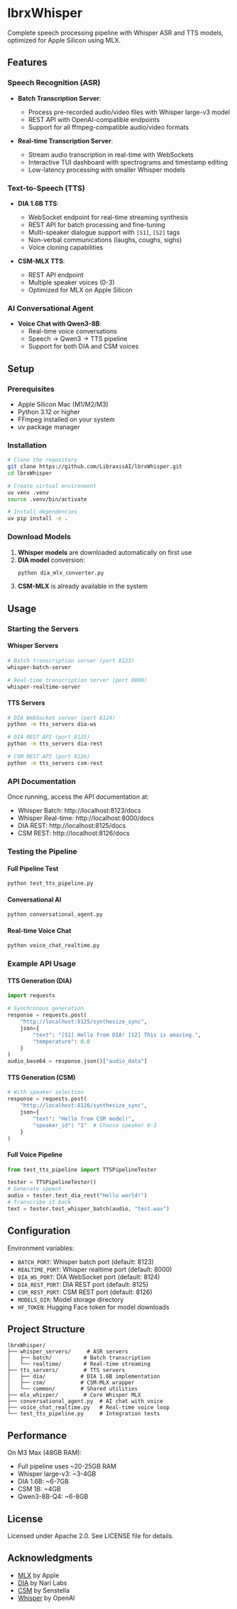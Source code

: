 # lbrxWhisper

Complete speech processing pipeline with Whisper ASR and TTS models, optimized for Apple Silicon using MLX.

## Features

### Speech Recognition (ASR)
- **Batch Transcription Server**:
  - Process pre-recorded audio/video files with Whisper large-v3 model
  - REST API with OpenAI-compatible endpoints
  - Support for all ffmpeg-compatible audio/video formats

- **Real-time Transcription Server**:
  - Stream audio transcription in real-time with WebSockets
  - Interactive TUI dashboard with spectrograms and timestamp editing
  - Low-latency processing with smaller Whisper models

### Text-to-Speech (TTS)
- **DIA 1.6B TTS**:
  - WebSocket endpoint for real-time streaming synthesis
  - REST API for batch processing and fine-tuning
  - Multi-speaker dialogue support with `[S1]`, `[S2]` tags
  - Non-verbal communications (laughs, coughs, sighs)
  - Voice cloning capabilities

- **CSM-MLX TTS**:
  - REST API endpoint
  - Multiple speaker voices (0-3)
  - Optimized for MLX on Apple Silicon

### AI Conversational Agent
- **Voice Chat with Qwen3-8B**:
  - Real-time voice conversations
  - Speech → Qwen3 → TTS pipeline
  - Support for both DIA and CSM voices

## Setup

### Prerequisites

- Apple Silicon Mac (M1/M2/M3)
- Python 3.12 or higher
- FFmpeg installed on your system
- uv package manager

### Installation

```bash
# Clone the repository
git clone https://github.com/LibraxisAI/lbrxWhisper.git
cd lbrxWhisper

# Create virtual environment
uv venv .venv
source .venv/bin/activate

# Install dependencies
uv pip install -e .
```

### Download Models

1. **Whisper models** are downloaded automatically on first use
2. **DIA model** conversion:
   ```bash
   python dia_mlx_converter.py
   ```
3. **CSM-MLX** is already available in the system

## Usage

### Starting the Servers

#### Whisper Servers
```bash
# Batch transcription server (port 8123)
whisper-batch-server

# Real-time transcription server (port 8000)
whisper-realtime-server
```

#### TTS Servers
```bash
# DIA WebSocket server (port 8124)
python -m tts_servers dia-ws

# DIA REST API (port 8125)
python -m tts_servers dia-rest

# CSM REST API (port 8126)
python -m tts_servers csm-rest
```

### API Documentation

Once running, access the API documentation at:
- Whisper Batch: http://localhost:8123/docs
- Whisper Real-time: http://localhost:8000/docs
- DIA REST: http://localhost:8125/docs
- CSM REST: http://localhost:8126/docs

### Testing the Pipeline

#### Full Pipeline Test
```bash
python test_tts_pipeline.py
```

#### Conversational AI
```bash
python conversational_agent.py
```

#### Real-time Voice Chat
```bash
python voice_chat_realtime.py
```

### Example API Usage

#### TTS Generation (DIA)
```python
import requests

# Synchronous generation
response = requests.post(
    "http://localhost:8125/synthesize_sync",
    json={
        "text": "[S1] Hello from DIA! [S2] This is amazing.",
        "temperature": 0.8
    }
)
audio_base64 = response.json()["audio_data"]
```

#### TTS Generation (CSM)
```python
# With speaker selection
response = requests.post(
    "http://localhost:8126/synthesize_sync",
    json={
        "text": "Hello from CSM model!",
        "speaker_id": "1"  # Choose speaker 0-3
    }
)
```

#### Full Voice Pipeline
```python
from test_tts_pipeline import TTSPipelineTester

tester = TTSPipelineTester()
# Generate speech
audio = tester.test_dia_rest("Hello world!")
# Transcribe it back
text = tester.test_whisper_batch(audio, "test.wav")
```

## Configuration

Environment variables:
- `BATCH_PORT`: Whisper batch port (default: 8123)
- `REALTIME_PORT`: Whisper realtime port (default: 8000)
- `DIA_WS_PORT`: DIA WebSocket port (default: 8124)
- `DIA_REST_PORT`: DIA REST port (default: 8125)
- `CSM_REST_PORT`: CSM REST port (default: 8126)
- `MODELS_DIR`: Model storage directory
- `HF_TOKEN`: Hugging Face token for model downloads

## Project Structure

```
lbrxWhisper/
├── whisper_servers/     # ASR servers
│   ├── batch/          # Batch transcription
│   └── realtime/       # Real-time streaming
├── tts_servers/        # TTS servers
│   ├── dia/           # DIA 1.6B implementation
│   ├── csm/           # CSM-MLX wrapper
│   └── common/        # Shared utilities
├── mlx_whisper/        # Core Whisper MLX
├── conversational_agent.py  # AI chat with voice
├── voice_chat_realtime.py   # Real-time voice loop
└── test_tts_pipeline.py     # Integration tests
```

## Performance

On M3 Max (48GB RAM):
- Full pipeline uses ~20-25GB RAM
- Whisper large-v3: ~3-4GB
- DIA 1.6B: ~6-7GB
- CSM 1B: ~4GB
- Qwen3-8B-Q4: ~6-8GB

## License

Licensed under Apache 2.0. See LICENSE file for details.

## Acknowledgments

- [MLX](https://github.com/ml-explore/mlx) by Apple
- [DIA](https://github.com/nari-labs/dia) by Nari Labs
- [CSM](https://github.com/senstella/csm-mlx) by Senstella
- [Whisper](https://github.com/openai/whisper) by OpenAI